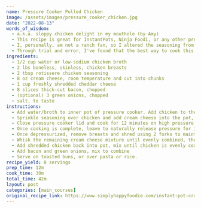 ```yaml
---
name: Pressure Cooker Pulled Chicken
image: /assets/images/pressure_cooker_chicken.jpg
date: "2022-08-13"
words_of_wisdom:
  - a.k.a. sloppy chicken delight in my mouthole (by Amy)
  - This recipe is great for InstantPots, Ninja Foodi, or any other pressure cooker. You could also try modifying it for a slow cooker recipe if you don't have a pressure cooker!
  - I, personally, am not a ranch fan, so I altered the seasoning from the original author's recipe. You're welcome to follow the recipe as provided in the link above if you do like ranch flavor.
  - Through trial and error, I've found that the best way to cook this recipe is using the pot-in-pot method. You're welcome to follow the recipe as outlined below, but I've found the original recipe to be slightly watery and messy. Using the pot-in-pot method, I add the water to the outer pot (so the cooker can get up to pressure) but use only the chicken, cream cheese, and seasoning in the inner pot. The chicken tends to release moisture while it cooks (especially if you forget to thaw your chicken, which I have been guilty of on occasion), which gives the finished dish the perfect consistency.
ingredients:
  - 1/2 cup water or low-sodium chicken broth
  - 2 lbs boneless, skinless, chicken breasts
  - 2 tbsp rotissere chicken seasoning
  - 8 oz cream cheese, room temperature and cut into chunks
  - 1 cup freshly shredded cheddar cheese
  - 8 slices thick-cut bacon, chopped
  - (optional) 3 green onions, chopped
  - salt, to taste
instructions:
  - Add water/broth to inner pot of pressure cooker. Add chicken to the pot in single layer, overlapping as little as possible.
  - Sprinkle seasoning over chicken and add cream cheese into the pot, dotting evenly along chicken.
  - Close pressure cooker lid and cook for 12 minutes on high pressure. (This timing will vary based on the thickness of your chicken breasts, increase up to 20 minutes for larger/thicker breasts.)
  - Once cooking is complete, leave to naturally release pressure for 10 minutes, then turn the release knob to "Vent" to quick-release remaining pressure.
  - Once depressurized, remove breasts and shred using 2 forks to maintain thicker pieces of chicken.
  - Whisk the remaining cream cheese mixture until evenly combined, then add cheese to melt. 
  - Add shredded chicken back into pot, mix until chicken is evenly coated in cheese mixture.
  - Add bacon and green onions, mix to combine
  - Serve on toasted buns, or over pasta or rice.
recipe_yield: 8 servings
prep_time: 12m
cook_time: 30m
total_time: 42m
layout: post
categories: [main_courses]
original_recipe_link: https://www.simplyhappyfoodie.com/instant-pot-crack-chicken/
---
```

